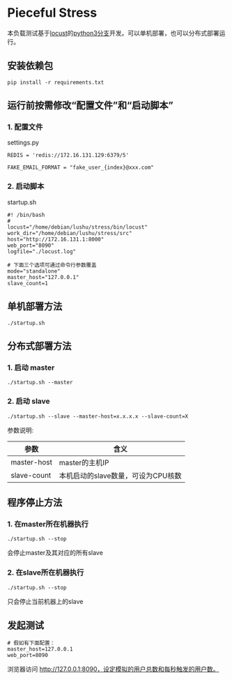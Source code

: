 # Pieceful Stress
本负载测试基于[locust](http://locust.io/)的[python3分支](https://github.com/locustio/locust/tree/python3-justiniso)开发。可以单机部署，也可以分布式部署运行。

## 安装依赖包
	pip install -r requirements.txt

## 运行前按需修改“配置文件”和“启动脚本”
### 1. 配置文件
settings.py

	REDIS = 'redis://172.16.131.129:6379/5'

	FAKE_EMAIL_FORMAT = "fake_user_{index}@xxx.com"
	
### 2. 启动脚本
startup.sh

	#! /bin/bash
	#
	locust="/home/debian/lushu/stress/bin/locust"
	work_dir="/home/debian/lushu/stress/src"
	host="http://172.16.131.1:8000"
	web_port="8090"
	logfile="./locust.log"
	
	# 下面三个选项可通过命令行参数覆盖
	mode="standalone"
	master_host="127.0.0.1"
	slave_count=1

## 单机部署方法
	./startup.sh
	
## 分布式部署方法
### 1. 启动 master
	./startup.sh --master
### 2. 启动 slave
    ./startup.sh --slave --master-host=x.x.x.x --slave-count=X
参数说明:

参数          | 含义
------------- | -------------
master-host   | master的主机IP
slave-count   | 本机启动的slave数量，可设为CPU核数

## 程序停止方法
### 1. 在master所在机器执行
	./startup.sh --stop
会停止master及其对应的所有slave
### 2. 在slave所在机器执行
	./startup.sh --stop
只会停止当前机器上的slave

## 发起测试
	# 假如有下面配置：
	master_host=127.0.0.1 
	web_port=8090  
浏览器访问 http://127.0.0.1:8090，设定模拟的用户总数和每秒触发的用户数。
